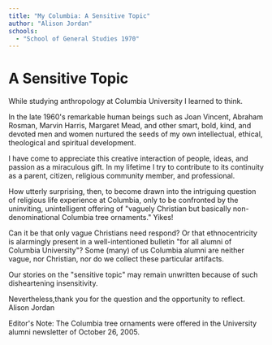 ```yaml
---
title: "My Columbia: A Sensitive Topic"
author: "Alison Jordan"
schools:
  - "School of General Studies 1970"
---
```


# A Sensitive Topic

While studying anthropology at Columbia University I learned to think.

In the late 1960's remarkable human beings such as Joan Vincent, Abraham Rosman, Marvin Harris, Margaret Mead, and other smart, bold, kind, and devoted men and women nurtured the seeds of my own intellectual, ethical, theological and spiritual development.

I have come to appreciate this creative interaction of people, ideas, and passion as a miraculous gift. In my lifetime I try to contribute to its continuity as a parent, citizen, religious community member, and professional.

How utterly surprising, then, to become drawn into the intriguing question of religious life experience at Columbia, only to be confronted by the uninviting, unintelligent offering of "vaguely Christian but basically non-denominational Columbia tree ornaments." Yikes!

Can it be that only vague Christians need respond? Or that ethnocentricity is alarmingly present in a well-intentioned bulletin "for all alumni of Columbia University"? Some (many) of us Columbia alumni are neither vague, nor Christian, nor do we collect these particular artifacts.

Our stories on the "sensitive topic" may remain unwritten because of such disheartening insensitivity.

Nevertheless,thank you for the question and the opportunity to reflect. Alison Jordan

Editor's Note: The Columbia tree ornaments were offered in the University alumni newsletter of October 26, 2005.
